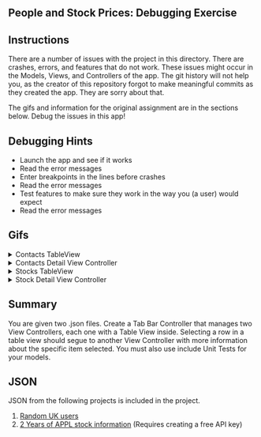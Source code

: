 ## People and Stock Prices: Debugging Exercise

## Instructions
There are a number of issues with the project in this directory. There are crashes, errors, and features that do not work. These issues might occur in the Models, Views, and Controllers of the app. The git history will not help you, as the creator of this repository forgot to make meaningful commits as they created the app. They are sorry about that.

The gifs and information for the original assignment are in the sections below. Debug the issues in this app!


## Debugging Hints

- Launch the app and see if it works
- Read the error messages
- Enter breakpoints in the lines before crashes
- Read the error messages
- Test features to make sure they work in the way you (a user) would expect
- Read the error messages


## Gifs

<details>
<summary>Contacts TableView</summary>
<img src="https://github.com/joinpursuit/Pursuit-Core-iOS-Unit3-Assignment1/blob/master/gifs/gif1.gif"/>
</details>

<details>
<summary>Contacts Detail View Controller</summary>
<img src="https://github.com/joinpursuit/Pursuit-Core-iOS-Unit3-Assignment1/blob/master/gifs/gif2.gif"/>
</details>

<details>
<summary>Stocks TableView</summary>
<img src="https://github.com/joinpursuit/Pursuit-Core-iOS-Unit3-Assignment1/blob/master/gifs/gif3.gif"/>
</details>

<details>
<summary>Stock Detail View Controller</summary>
<img src="https://github.com/joinpursuit/Pursuit-Core-iOS-Unit3-Assignment1/blob/master/gifs/gif4.gif"/>
</details>

## Summary

You are given two .json files.  Create a Tab Bar Controller that manages two View Controllers, each one with a Table View inside.  Selecting a row in a table view should segue to another View Controller with more information about the specific item selected.  You must also use include Unit Tests for your models.

## JSON

JSON from the following projects is included in the project.

1. [Random UK users](https://randomuser.me/documentation)
2. [2 Years of APPL stock information](https://cloud.iexapis.com/stable/stock/aapl/chart/2y) (Requires creating a free API key)
